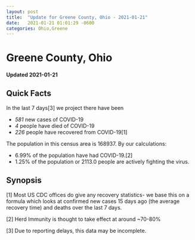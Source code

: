 ```yaml
---
layout: post
title:  "Update for Greene County, Ohio - 2021-01-21"
date:   2021-01-21 01:01:29 -0600
categories: Ohio,Greene
---
```


# Greene County, Ohio
#### Updated 2021-01-21

## Quick Facts

In the last 7 days[3] we project there have been
- *581* new cases of COVID-19
- *4* people have died of COVID-19
- *226* people have recovered from COVID-19[1]

The population in this census area is 168937. By our calculations:
- 6.99% of the population have had COVID-19.[2]
- 1.25% of the population or 2113.0 people are actively fighting the virus.

## Synopsis




[1] Most US CDC offices do give any recovery statistics- we base this on a formula which looks at confirmed new cases
15 days ago (the average recovery time) and deaths over the last 7 days.

[2] Herd Immunity is thought to take effect at around ~70-80%

[3] Due to reporting delays, this data may be incomplete.
 
    